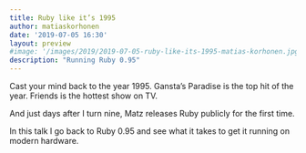 ```yaml
---
title: Ruby like it’s 1995
author: matiaskorhonen
date: '2019-07-05 16:30'
layout: preview
#image: '/images/2019/2019-07-05-ruby-like-its-1995-matias-korhonen.jpg'
description: "Running Ruby 0.95"
---
```


Cast your mind back to the year 1995. Gansta’s Paradise is the top hit of the year. Friends is the hottest show on TV.

And just days after I turn nine, Matz releases Ruby publicly for the first time.

In this talk I go back to Ruby 0.95 and see what it takes to get it running on modern hardware.
